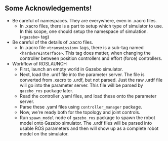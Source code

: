 ## Some Acknowledgements!
* Be careful of namespaces. They are everywhere, even in .xacro files.
    * In .xacro files, there is a part to setup which type of simulator to use. In this scope, one should setup the namespace of simulation. (`<gazebo>` tag)
* Be careful of the details of .xacro files.
    * In .xacro file `<transmission>` tags, there is a sub-tag named `<hardwareInterface>`. This tag does matter, when changing the controller between position controllers and effort (force) controllers.
* Workflow of ROSLAUNCH
    * First, launch an empty world in Gazebo simulator.
    * Next, load the .urdf file into the parameter server. The file is converted from .xacro to .urdf, but not parsed. Just the raw .urdf file will go into the parameter server. This file will be parsed by `gazebo_ros` package later.
    * Read the controller .yaml files, and load these onto the parameter server.
    * Parse these .yaml files using `controller_manager` package.
    * Now, we're ready both for the topology and joint controls.
    * Run `spawn_model` node of `gazebo_ros` package to spawn the robot model onto Gazebo simulator. The .urdf files will be parsed into usable ROS parameters and then will show up as a complete robot model on the simulator.